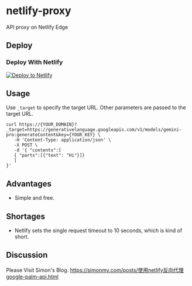 # netlify-proxy

API proxy on Netlify Edge

## Deploy

### Deploy With Netlify

[![Deploy to Netlify](https://www.netlify.com/img/deploy/button.svg)](https://app.netlify.com/start/deploy?repository=https://github.com/yuri2peter/netlify-proxy)

## Usage

Use `_target` to specify the target URL.
Other parameters are passed to the target URL.

```
curl https://{YOUR_DOMAIN}?_target=https://generativelanguage.googleapis.com/v1/models/gemini-pro:generateContent&key={YOUR_KEY} \
   -H 'Content-Type: application/json' \
   -X POST \
   -d '{ "contents":[
   { "parts":[{"text": "Hi"}]}
   ]
}'
```

## Advantages

- Simple and free.

## Shortages

- Netlify sets the single request timeout to 10 seconds, which is kind of short.

## Discussion

Please Visit Simon's Blog. https://simonmy.com/posts/使用netlify反向代理google-palm-api.html
